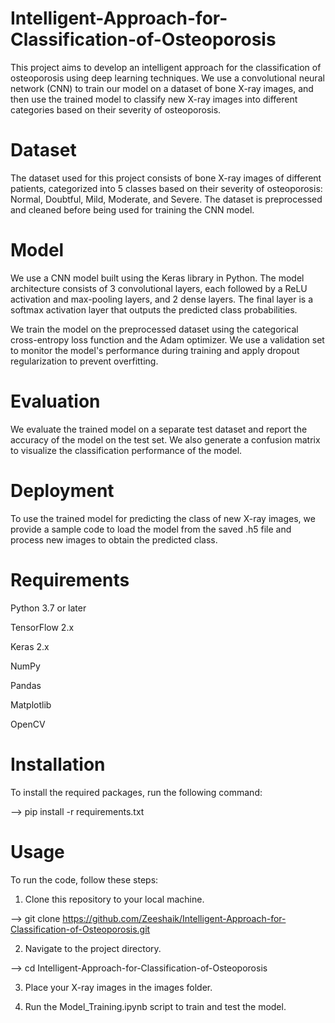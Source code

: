 # Intelligent-Approach-for-Classification-of-Osteoporosis
This project aims to develop an intelligent approach for the classification of osteoporosis using deep learning techniques. We use a convolutional neural network (CNN) to train our model on a dataset of bone X-ray images, and then use the trained model to classify new X-ray images into different categories based on their severity of osteoporosis.

# Dataset
The dataset used for this project consists of bone X-ray images of different patients, categorized into 5 classes based on their severity of osteoporosis: Normal, Doubtful, Mild, Moderate, and Severe. The dataset is preprocessed and cleaned before being used for training the CNN model.

# Model
We use a CNN model built using the Keras library in Python. The model architecture consists of 3 convolutional layers, each followed by a ReLU activation and max-pooling layers, and 2 dense layers. The final layer is a softmax activation layer that outputs the predicted class probabilities.

We train the model on the preprocessed dataset using the categorical cross-entropy loss function and the Adam optimizer. We use a validation set to monitor the model's performance during training and apply dropout regularization to prevent overfitting.

# Evaluation
We evaluate the trained model on a separate test dataset and report the accuracy of the model on the test set. We also generate a confusion matrix to visualize the classification performance of the model.

# Deployment
To use the trained model for predicting the class of new X-ray images, we provide a sample code to load the model from the saved .h5 file and process new images to obtain the predicted class.

# Requirements
Python 3.7 or later

TensorFlow 2.x

Keras 2.x

NumPy

Pandas

Matplotlib

OpenCV

# Installation
To install the required packages, run the following command:

--> pip install -r requirements.txt

# Usage
To run the code, follow these steps:

1. Clone this repository to your local machine.

--> git clone https://github.com/Zeeshaik/Intelligent-Approach-for-Classification-of-Osteoporosis.git

2. Navigate to the project directory.

--> cd Intelligent-Approach-for-Classification-of-Osteoporosis

3. Place your X-ray images in the images folder.

5. Run the Model_Training.ipynb script to train and test the model.
